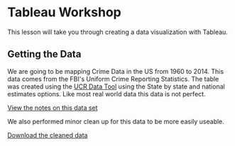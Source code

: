 # Tableau Workshop
This lesson will take you through creating a data visualization with Tableau.

## Getting the Data
We are going to be mapping Crime Data in the US from 1960 to 2014. This data comes from the FBI's Uniform Crime Reporting Statistics. The table was created using the [UCR Data Tool](https://www.ucrdatatool.gov/) using the State by state and national estimates options. Like most real world data this data is not perfect.

[View the notes on this data set](/data/data-notes.md)

We also performed minor clean up for this data to be more easily useable.

[Download the cleaned data](/data/CrimeStatebyState.zip?raw=true)
